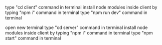 type "cd client" command in terminal
install node modules inside client by typing "npm i" command in terminal
type "npm run dev" command in terminal

open new terminal
type "cd server" command in terminal
install node modules inside client by typing "npm i" command in terminal
type "npm start" command in terminal